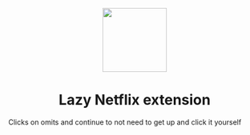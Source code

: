 <p align="center">
  <img width="128" height="128" src="https://github.com/AlejandroSuero/nonstop-netflix/blob/main/extension/icons/LazyNetflix-128.png">
</p>

<h1 align="center">Lazy Netflix extension</h1>

<p>Clicks on omits and continue to not need to get up and click it yourself</p>
